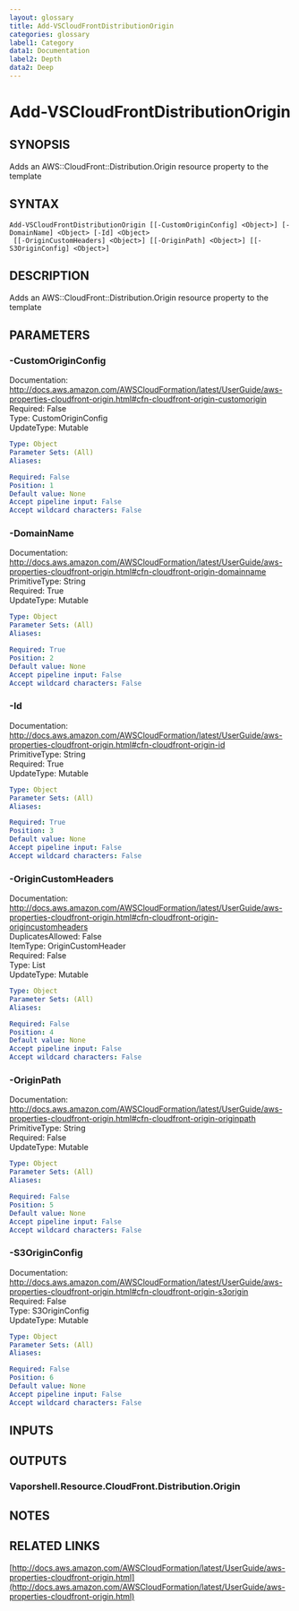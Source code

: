 ```yaml
---
layout: glossary
title: Add-VSCloudFrontDistributionOrigin
categories: glossary
label1: Category
data1: Documentation
label2: Depth
data2: Deep
---
```


# Add-VSCloudFrontDistributionOrigin

## SYNOPSIS
Adds an AWS::CloudFront::Distribution.Origin resource property to the template

## SYNTAX

```
Add-VSCloudFrontDistributionOrigin [[-CustomOriginConfig] <Object>] [-DomainName] <Object> [-Id] <Object>
 [[-OriginCustomHeaders] <Object>] [[-OriginPath] <Object>] [[-S3OriginConfig] <Object>]
```

## DESCRIPTION
Adds an AWS::CloudFront::Distribution.Origin resource property to the template

## PARAMETERS

### -CustomOriginConfig
Documentation: http://docs.aws.amazon.com/AWSCloudFormation/latest/UserGuide/aws-properties-cloudfront-origin.html#cfn-cloudfront-origin-customorigin    
Required: False    
Type: CustomOriginConfig    
UpdateType: Mutable

```yaml
Type: Object
Parameter Sets: (All)
Aliases: 

Required: False
Position: 1
Default value: None
Accept pipeline input: False
Accept wildcard characters: False
```

### -DomainName
Documentation: http://docs.aws.amazon.com/AWSCloudFormation/latest/UserGuide/aws-properties-cloudfront-origin.html#cfn-cloudfront-origin-domainname    
PrimitiveType: String    
Required: True    
UpdateType: Mutable

```yaml
Type: Object
Parameter Sets: (All)
Aliases: 

Required: True
Position: 2
Default value: None
Accept pipeline input: False
Accept wildcard characters: False
```

### -Id
Documentation: http://docs.aws.amazon.com/AWSCloudFormation/latest/UserGuide/aws-properties-cloudfront-origin.html#cfn-cloudfront-origin-id    
PrimitiveType: String    
Required: True    
UpdateType: Mutable

```yaml
Type: Object
Parameter Sets: (All)
Aliases: 

Required: True
Position: 3
Default value: None
Accept pipeline input: False
Accept wildcard characters: False
```

### -OriginCustomHeaders
Documentation: http://docs.aws.amazon.com/AWSCloudFormation/latest/UserGuide/aws-properties-cloudfront-origin.html#cfn-cloudfront-origin-origincustomheaders    
DuplicatesAllowed: False    
ItemType: OriginCustomHeader    
Required: False    
Type: List    
UpdateType: Mutable

```yaml
Type: Object
Parameter Sets: (All)
Aliases: 

Required: False
Position: 4
Default value: None
Accept pipeline input: False
Accept wildcard characters: False
```

### -OriginPath
Documentation: http://docs.aws.amazon.com/AWSCloudFormation/latest/UserGuide/aws-properties-cloudfront-origin.html#cfn-cloudfront-origin-originpath    
PrimitiveType: String    
Required: False    
UpdateType: Mutable

```yaml
Type: Object
Parameter Sets: (All)
Aliases: 

Required: False
Position: 5
Default value: None
Accept pipeline input: False
Accept wildcard characters: False
```

### -S3OriginConfig
Documentation: http://docs.aws.amazon.com/AWSCloudFormation/latest/UserGuide/aws-properties-cloudfront-origin.html#cfn-cloudfront-origin-s3origin    
Required: False    
Type: S3OriginConfig    
UpdateType: Mutable

```yaml
Type: Object
Parameter Sets: (All)
Aliases: 

Required: False
Position: 6
Default value: None
Accept pipeline input: False
Accept wildcard characters: False
```

## INPUTS

## OUTPUTS

### Vaporshell.Resource.CloudFront.Distribution.Origin

## NOTES

## RELATED LINKS

[http://docs.aws.amazon.com/AWSCloudFormation/latest/UserGuide/aws-properties-cloudfront-origin.html](http://docs.aws.amazon.com/AWSCloudFormation/latest/UserGuide/aws-properties-cloudfront-origin.html)

